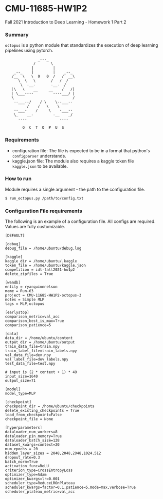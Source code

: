 # CMU-11685-HW1P2
Fall 2021 Introduction to Deep Learning - Homework 1 Part 2

### Summary
`octopus` is a python module that standardizes the execution of deep learning pipelines using pytorch.
```
               _---_
             /       \
            |         |
    _--_    |         |    _--_
   /__  \   \  0   0  /   /  __\
      \  \   \       /   /  /
       \  -__-       -__-  /
   |\   \    __     __    /   /|
   | \___----         ----___/ |
   \                           /
    --___--/    / \    \--___--
          /    /   \    \
    --___-    /     \    -___--
    \_    __-         -__    _/
      ----               ----
 
        O  C  T  O  P  U  S
```
### Requirements
- configuration file: The file is expected to be in a format that python's `configparser` understands.
- kaggle.json file: The module also requires a kaggle token file `kaggle.json` to be available.


### How to run
Module requires a single argument - the path to the configuration file.  
```bash
$ run_octopus.py /path/to/config.txt
```

### Configuration File requirements
The following is an example of a configuration file. All configs are required. Values are fully customizable.
```text
[DEFAULT]

[debug]
debug_file = /home/ubuntu/debug.log

[kaggle]
kaggle_dir = /home/ubuntu/.kaggle
token_file = /home/ubuntu/kaggle.json
competition = idl-fall2021-hw1p2
delete_zipfiles = True

[wandb]
entity = ryanquinnnelson
name = Run-03
project = CMU-11685-HW1P2-octopus-3
notes = Simple MLP
tags = MLP,octopus

[earlystop]
comparison_metric=val_acc
comparison_best_is_max=True
comparison_patience=5

[data]
data_dir = /home/ubuntu/content
output_dir = /home/ubuntu/output
train_data_file=train.npy
train_label_file=train_labels.npy
val_data_file=dev.npy
val_label_file=dev_labels.npy
test_data_file=test.npy

# input is (2 * context + 1) * 40
input_size=1640
output_size=71

[model]
model_type=MLP

[checkpoint]
checkpoint_dir = /home/ubuntu/checkpoints
delete_existing_checkpoints = True
load_from_checkpoint=False
checkpoint_file = None

[hyperparameters]
dataloader_num_workers=8
dataloader_pin_memory=True
dataloader_batch_size=128
dataset_kwargs=context=20
num_epochs = 20
hidden_layer_sizes = 2048,2048,2048,1024,512
dropout_rate=0.3
batch_norm=True
activation_func=ReLU
criterion_type=CrossEntropyLoss
optimizer_type=Adam
optimizer_kwargs=lr=0.001
scheduler_type=ReduceLROnPlateau
scheduler_kwargs=factor=0.1,patience=5,mode=max,verbose=True
scheduler_plateau_metric=val_acc
```